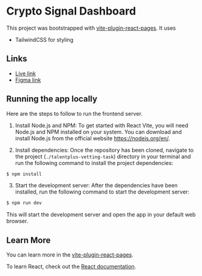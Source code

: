 # Crypto Signal Dashboard

This project was bootstrapped with [vite-plugin-react-pages](https://github.com/vitejs/vite-plugin-react-pages). It uses

- TailwindCSS for styling

## Links

- [Live link ](https://77364551.crypto-signal.pages.dev/)
- [Figma link](https://www.figma.com/file/16wgeN0woCF60IX4XISe1w/VBA-Crypto-Signals-Test?node-id=1923-3373&t=5BxaDa3krciABMUm-0) 

## Running the app locally

Here are the steps to follow to run the frontend server.

1. Install Node.js and NPM: To get started with React Vite, you will need Node.js and NPM installed on your system. You can download and install Node.js from the official website https://nodejs.org/en/.

2. Install dependencies: Once the repository has been cloned, navigate to the project (`./talentplus-vetting-task`) directory in your terminal and run the following command to install the project dependencies:

```bash
$ npm install
```

3. Start the development server: After the dependencies have been installed, run the following command to start the development server:

```bash
$ npm run dev
```

This will start the development server and open the app in your default web browser.

## Learn More

You can learn more in the [vite-plugin-react-pages](https://github.com/vitejs/vite-plugin-react-pages).

To learn React, check out the [React documentation](https://reactjs.org/).